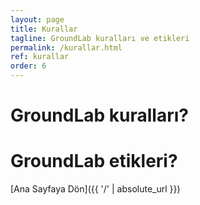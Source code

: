 ```yaml
---
layout: page
title: Kurallar
tagline: GroundLab kuralları ve etikleri
permalink: /kurallar.html
ref: kurallar
order: 6
---
```

<h1>GroundLab kuralları?</h1>


<h1>GroundLab etikleri?</h1>

[Ana Sayfaya Dön]({{ '/' | absolute_url }})
